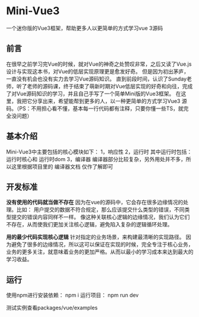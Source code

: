 # Mini-Vue3
一个迷你版的Vue3框架，帮助更多人以更简单的方式学习vue 3源码


## 前言
在很早之前学习完Vue的时候，就对Vue的神奇之处赞叹非常，之后又读了Vue.js 设计与实现这本书，对Vue的低层实现原理更是愈发好奇。
但是因为初出茅庐，一直没有机会也没有实力去学习Vue源码知识。
直到前段时间，认识了Sunday老师，听了老师的源码课，终于结束了萌新时期对Vue低层实现的好奇和向往，完成了对Vue源码知识的学习，并且自己手写了一个简单Mini版的Vue3框架。
在这里，我把它分享出来，希望能帮到更多的人，以一种更简单的方式学习Vue3 源码。（PS：不用担心看不懂，基本每一行代码都有注释，只要你懂一些TS，就完全没问题）


## 基本介绍
Mini-Vue3中主要包括的核心模块如下：
1，响应性
2，运行时
其中运行时包括：运行时核心和 运行时dom
3，编译器
编译器部分比较复杂，另外用处并不多，所以这里根据项目里的 编译器文档 仅作了解即可


## 开发标准
**没有使用的代码就当做不存在**
因为在vue的源码中，它会存在很多边缘情况的处理。比如：
用户提交的数据不符合规定，那么应该提交什么类型的错误，不同类型提交的错误内容同样不一样。
像这种关联核心逻辑的边缘情况，我们认为它们不存在，从而使我们更加关注核心逻辑，避免陷入复杂的逻辑循环处理。


**用的最少代码实现核心逻辑**
针对指定的业务场景，来构建最清晰的实现路径。
因为避免了很多的边缘情况，所以这可以保证在实现的时候，完全专注于核心业务，业务的更多关注，就意味着业务的更加严格。从而以最小的学习成本来达到最大的学习收益。


## 运行
使用npm进行安装依赖：
  npm i
运行项目：
  npm run dev

测试实例查看packages/vue/examples
